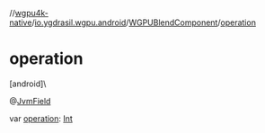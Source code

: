 //[wgpu4k-native](../../../index.md)/[io.ygdrasil.wgpu.android](../index.md)/[WGPUBlendComponent](index.md)/[operation](operation.md)

# operation

[android]\

@[JvmField](https://kotlinlang.org/api/core/kotlin-stdlib/kotlin.jvm/-jvm-field/index.html)

var [operation](operation.md): [Int](https://kotlinlang.org/api/core/kotlin-stdlib/kotlin/-int/index.html)